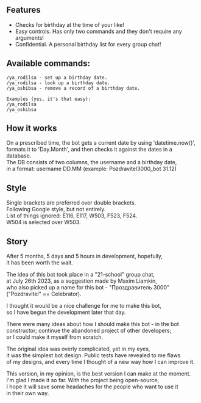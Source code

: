 ## Features  

- Checks for birthday at the time of your like!  
- Easy controls. Has only two commands and they don't require any arguments!  
- Confidential. A personal birthday list for every group chat!  

## Available commands:  

    /ya_rodilsa - set up a birthday date.  
    /ya_rodilsa - look up a birthday date.  
    /ya_oshibsa - remove a record of a birthday date.  

    Examples (yes, it's that easy):  
    /ya_rodilsa  
    /ya_oshibsa  

## How it works  

On a prescribed time, the bot gets a current date by using 'datetime.now()',  
formats it to 'Day.Month', and then checks it against the dates in a database.  
The DB consists of two columns, the username and a birthday date,  
in a format: username DD.MM (example: Pozdravitel3000_bot 31.12)  

## Style  

Single brackets are preferred over double brackets.  
Following Google style, but not entirely.  
List of things ignored: E116, E117, W503, F523, F524.  
W504 is selected over W503.  

## Story  

After 5 months, 5 days and 5 hours in development, hopefully,  
it has been worth the wait.  

The idea of this bot took place in a "21-school" group chat,  
at July 26th  2023, as a suggestion made by Maxim Liamkin,  
who also picked up a name for this bot - "Проздравитель 3000"  
("Pozdravitel" == Celebrator).  

I thought it would be a nice challenge for me to make this bot,  
so I have begun the development later that day.  

There were many ideas about how I should make this bot - in the bot  
constructor; continue the abandoned project of other developers;  
or I could make it myself from scratch.  

The original idea was overly complicated, yet in my eyes,  
it was the simplest bot design. Public tests have revealed to me flaws  
of my designs, and every time I thought of a new way how I can improve it.  

This version, in my opinion, is the best version I can make at the moment.  
I'm glad I made it so far. With the project being open-source,  
I hope it will save some headaches for the people who want to use it  
in their own way.  